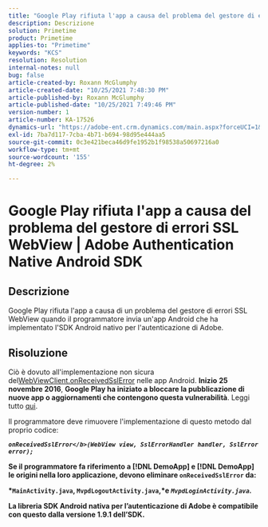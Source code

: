 ```yaml
---
title: "Google Play rifiuta l'app a causa del problema del gestore di errori SSL WebView | Adobe Authentication Native Android SDK"
description: Descrizione
solution: Primetime
product: Primetime
applies-to: "Primetime"
keywords: "KCS"
resolution: Resolution
internal-notes: null
bug: false
article-created-by: Roxann McGlumphy
article-created-date: "10/25/2021 7:48:30 PM"
article-published-by: Roxann McGlumphy
article-published-date: "10/25/2021 7:49:46 PM"
version-number: 1
article-number: KA-17526
dynamics-url: "https://adobe-ent.crm.dynamics.com/main.aspx?forceUCI=1&pagetype=entityrecord&etn=knowledgearticle&id=cd131085-cc35-ec11-b6e6-000d3a3485ea"
exl-id: 7ba7d117-7cba-4b71-b694-98d95e444aa5
source-git-commit: 0c3e421beca46d9fe1952b1f98538a50697216a0
workflow-type: tm+mt
source-wordcount: '155'
ht-degree: 2%

---
```


# Google Play rifiuta l&#39;app a causa del problema del gestore di errori SSL WebView | Adobe Authentication Native Android SDK

## Descrizione

Google Play rifiuta l&#39;app a causa di un problema del gestore di errori SSL WebView quando il programmatore invia un&#39;app Android che ha implementato l&#39;SDK Android nativo per l&#39;autenticazione di Adobe.

## Risoluzione


Ciò è dovuto all&#39;implementazione non sicura del[WebViewClient.onReceivedSslError](https://developer.android.com/reference/android/webkit/WebViewClient.html#onReceivedSslError%28android.webkit.WebView,%20android.webkit.SslErrorHandler,%20android.net.http.SslError%29) nelle app Android. <b>Inizio</b> <b>25 novembre 2016</b>, <b>Google Play ha iniziato a bloccare la pubblicazione di nuove app o aggiornamenti che contengono questa vulnerabilità</b>. Leggi tutto [qui](https://support.google.com/faqs/answer/7071387?hl=en).

Il programmatore deve rimuovere l&#39;implementazione di questo metodo dal proprio codice:

<b>*`onReceivedSslError</b>(WebView view, SslErrorHandler handler, SslError error);`*

Se il programmatore fa riferimento a [!DNL DemoApp] e [!DNL DemoApp] le origini nella loro applicazione, devono eliminare <b>`onReceivedSslError` </b>da:

*`MainActivity.java`, `MvpdLogoutActivity.java`,*e *`MvpdLoginActivity.java`.*

La libreria SDK Android nativa per l’autenticazione di Adobe è compatibile con questo dalla versione 1.9.1 dell’SDK.
